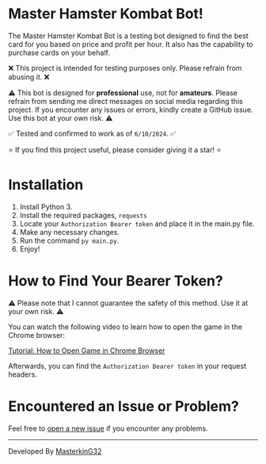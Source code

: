 # Master Hamster Kombat Bot!

The Master Hamster Kombat Bot is a testing bot designed to find the best card for you based on price and profit per hour. It also has the capability to purchase cards on your behalf.

❌ This project is intended for testing purposes only. Please refrain from abusing it. ❌

⚠️ This bot is designed for **professional** use, not for **amateurs**. Please refrain from sending me direct messages on social media regarding this project. If you encounter any issues or errors, kindly create a GitHub issue. Use this bot at your own risk. ⚠️

✅ Tested and confirmed to work as of `6/10/2024`. ✅

⭐ If you find this project useful, please consider giving it a star! ⭐

# Installation

1. Install Python 3.
2. Install the required packages, `requests`
3. Locate your `Authorization Bearer token` and place it in the main.py file.
4. Make any necessary changes.
5. Run the command `py main.py`.
6. Enjoy!

# How to Find Your Bearer Token?

⚠️ Please note that I cannot guarantee the safety of this method. Use it at your own risk. ⚠️

You can watch the following video to learn how to open the game in the Chrome browser:

[Tutorial: How to Open Game in Chrome Browser](https://www.youtube.com/watch?v=nJ9wndPoHvk)

Afterwards, you can find the `Authorization Bearer token` in your request headers.

# Encountered an Issue or Problem?

Feel free to [open a new issue](https://github.com/masterking32/MasterHamsterKombatBot/issues) if you encounter any problems.

---

Developed By [MasterkinG32](https://github.com/masterking32)
